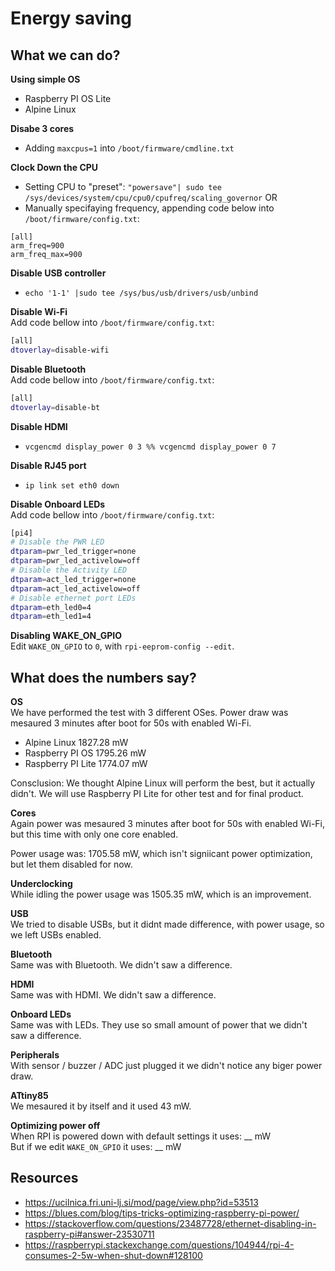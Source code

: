 # Energy saving

## What we can do?

**Using simple OS**
- Raspberry PI OS Lite
- Alpine Linux

**Disabe 3 cores**
- Adding `maxcpus=1` into `/boot/firmware/cmdline.txt`

**Clock Down the CPU**
- Setting CPU to "preset": `"powersave"| sudo tee /sys/devices/system/cpu/cpu0/cpufreq/scaling_governor`
  OR
- Manually specifaying frequency, appending code below into `/boot/firmware/config.txt`:

```
[all]
arm_freq=900
arm_freq_max=900
```

**Disable USB controller**
- `echo '1-1' |sudo tee /sys/bus/usb/drivers/usb/unbind`

**Disable Wi-Fi**\
Add code bellow into `/boot/firmware/config.txt`:

```bash
[all]
dtoverlay=disable-wifi
```

**Disable Bluetooth**\
Add code bellow into `/boot/firmware/config.txt`:

```bash
[all]
dtoverlay=disable-bt
```

**Disable HDMI**
- `vcgencmd display_power 0 3 %% vcgencmd display_power 0 7`

**Disable RJ45 port**
- `ip link set eth0 down`

**Disable Onboard LEDs**\
Add code bellow into `/boot/firmware/config.txt`:

```bash
[pi4]
# Disable the PWR LED
dtparam=pwr_led_trigger=none
dtparam=pwr_led_activelow=off
# Disable the Activity LED
dtparam=act_led_trigger=none
dtparam=act_led_activelow=off
# Disable ethernet port LEDs
dtparam=eth_led0=4
dtparam=eth_led1=4
```

**Disabling WAKE_ON_GPIO**\
Edit `WAKE_ON_GPIO` to `0`, with `rpi-eeprom-config --edit`.

## What does the numbers say?

**OS**\
We have performed the test with 3 different OSes. Power draw was mesaured 3 minutes after boot for 50s with enabled Wi-Fi.

- Alpine Linux 1827.28 mW
- Raspberry PI OS 1795.26 mW
- Raspberry PI Lite 1774.07 mW

Consclusion: We thought Alpine Linux will perform the best, but it actually didn't. We will use Raspberry PI Lite for other test and for final product.

**Cores**\
Again power was mesaured 3 minutes after boot for 50s with enabled Wi-Fi, but this time with only one core enabled.

Power usage was: 1705.58 mW, which isn't signiicant power optimization, but let them disabled for now.

**Underclocking**\
While idling the power usage was 1505.35 mW, which is an improvement.

**USB**\
We tried to disable USBs, but it didnt made difference, with power usage, so we left USBs enabled.

**Bluetooth**\
Same was with Bluetooth. We didn't saw a difference.

**HDMI**\
Same was with HDMI. We didn't saw a difference.

**Onboard LEDs**\
Same was with LEDs. They use so small amount of power that we didn't saw a difference.

**Peripherals**\
With sensor / buzzer / ADC just plugged it we didn't notice any biger power draw.

**ATtiny85**\
We mesaured it by itself and it used 43 mW.

**Optimizing power off**\
When RPI is powered down with default settings it uses: __ mW\
But if we edit `WAKE_ON_GPIO` it uses: __ mW

## Resources

- https://ucilnica.fri.uni-lj.si/mod/page/view.php?id=53513
- https://blues.com/blog/tips-tricks-optimizing-raspberry-pi-power/
- https://stackoverflow.com/questions/23487728/ethernet-disabling-in-raspberry-pi#answer-23530711
- https://raspberrypi.stackexchange.com/questions/104944/rpi-4-consumes-2-5w-when-shut-down#128100
